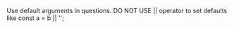 Use default arguments in questions.
DO NOT USE || operator to set defaults like
  const a = b || '';
